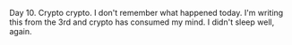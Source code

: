 Day 10. Crypto crypto. I don't remember what happened today. I'm writing this from the 3rd and crypto has consumed my mind. I didn't sleep well, again.
